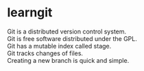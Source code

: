 # learngit
Git is a distributed version control system.  
Git is free software distributed under the GPL.  
Git has a mutable index called stage.  
Git tracks changes of files.  
Creating a new branch is quick and simple.  